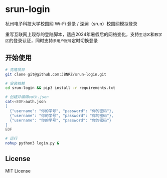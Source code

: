 # srun-login 

杭州电子科技大学校园网 Wi-Fi 登录 / 深澜（srun）校园网模拟登录

重写互联网上现存的登陆脚本，适应2024年暑假后的网络变化，支持`生活区`和`教学区`的登录认证，同时支持`多用户账号`定时切换登录

## 开始使用

```bash
# 克隆项目
git clone git@github.com:JBNRZ/srun-login.git

# 安装依赖
cd srun-login && pip3 install -r requirements.txt

# 创建并编辑auth.json
cat<<EOF>auth.json
[
  {"username": "你的学号", "password": "你的密码"},
  {"username": "你的学号", "password": "你的密码"},
  {"username": "你的学号", "password": "你的密码"} 
]
EOF

# 运行
nohup python3 login.py &
```

## License

MIT License
